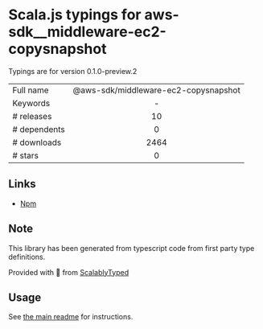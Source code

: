 
# Scala.js typings for aws-sdk__middleware-ec2-copysnapshot

Typings are for version 0.1.0-preview.2



|                    |                 |
| ------------------ | :-------------: |
| Full name          | @aws-sdk/middleware-ec2-copysnapshot |
| Keywords           | - |
| # releases         | 10 |
| # dependents       | 0 |
| # downloads        | 2464 |
| # stars            | 0 |

## Links
- [Npm](https://www.npmjs.com/package/%40aws-sdk%2Fmiddleware-ec2-copysnapshot)
    


## Note
This library has been generated from typescript code from first party type definitions.

Provided with :purple_heart: from [ScalablyTyped](https://github.com/oyvindberg/ScalablyTyped)

## Usage
See [the main readme](../../readme.md) for instructions.


